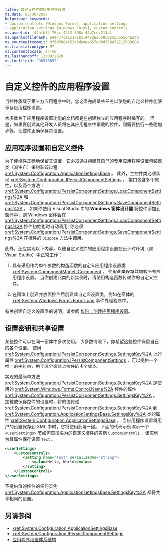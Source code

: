 ```yaml
---
title: 自定义控件的应用程序设置
ms.date: 03/30/2017
helpviewer_keywords:
- custom controls [Windows Forms], application settings
- application settings [Windows Forms], custom controls
ms.assetid: f44afb74-76cc-44f2-890a-44b7cdc211a1
ms.openlocfilehash: a4e477ce1c171b514482623595b2c5565564a2cb
ms.sourcegitcommit: 9f6df084c53a3da0ea657ed0d708a72213683084
ms.translationtype: MT
ms.contentlocale: zh-CN
ms.lasthandoff: 12/09/2020
ms.locfileid: "96970692"
---
```

# <a name="application-settings-for-custom-controls"></a>自定义控件的应用程序设置
当控件承载于第三方应用程序中时，您必须完成某些任务以使您的自定义控件能够保存应用程序设置。

 大多数关于应用程序设置功能的文档都是在创建独立的应用程序时编写的。 但是，如果要创建其他开发人员将在其应用程序中承载的控件，则需要执行一些附加步骤，让控件正确保存其设置。

## <a name="application-settings-and-custom-controls"></a>应用程序设置和自定义控件
 为了使控件正确地保留其设置，它必须通过创建其自己的专用应用程序设置包装器类（派生自）来封装该过程 <xref:System.Configuration.ApplicationSettingsBase> 。 此外，主控件类必须实现 <xref:System.Configuration.IPersistComponentSettings> 。 接口包含多个属性，以及两个方法： <xref:System.Configuration.IPersistComponentSettings.LoadComponentSettings%2A> 和 <xref:System.Configuration.IPersistComponentSettings.SaveComponentSettings%2A> 。 如果你使用 Visual Studio 中的 **Windows 窗体设计器** 将控件添加到窗体中，则 Windows 窗体会在 <xref:System.Configuration.IPersistComponentSettings.LoadComponentSettings%2A> 控件初始化时自动调用; 你必须 <xref:System.Configuration.IPersistComponentSettings.SaveComponentSettings%2A> 在控件的 `Dispose` 方法中调用。

 此外，还应实现以下内容，以便自定义控件的应用程序设置在设计时环境（如 Visual Studio）中正常工作：

1. 具有采用作为单个参数的构造函数的自定义应用程序设置类 <xref:System.ComponentModel.IComponent> 。 使用此类保存并加载所有应用程序设置。 当你创建此类的新实例时，请使用构造函数传递你的自定义控件。

2. 在窗体上创建并放置控件后创建此自定义设置类，例如在窗体的 <xref:System.Windows.Forms.Form.Load> 事件处理程序中。

 有关创建自定义设置类的说明，请参阅 [如何：创建应用程序设置](how-to-create-application-settings.md)。

## <a name="settings-keys-and-shared-settings"></a>设置密钥和共享设置
 某些控件可以在同一窗体中多次使用。 大多数情况下，你希望这些控件保留自己的各个设置。 使用 <xref:System.Configuration.IPersistComponentSettings.SettingsKey%2A> 上的属性 <xref:System.Configuration.IPersistComponentSettings> ，可以提供一个唯一的字符串，用于区分窗体上控件的多个版本。

 实现的最简单方法 <xref:System.Configuration.IPersistComponentSettings.SettingsKey%2A> 是使用的 <xref:System.Windows.Forms.Control.Name%2A> 控件的属性 <xref:System.Configuration.IPersistComponentSettings.SettingsKey%2A> 。 加载或保存控件的设置时，将的值传递 <xref:System.Configuration.IPersistComponentSettings.SettingsKey%2A> 到 <xref:System.Configuration.ApplicationSettingsBase.SettingsKey%2A> 类的属性 <xref:System.Configuration.ApplicationSettingsBase> 。 当应用程序设置将用户的设置保存到 XML 中时，它将使用此唯一键。 下面的代码示例演示一个 `<userSettings>` 节如何查找名为的自定义控件的实例 `CustomControl1` ，该实例为其属性保存设置 `Text` 。

```xml
<userSettings>
    <CustomControl1>
        <setting name="Text" serializedAs="string">
            <value>Hello, World</value>
        </setting>
    </CustomControl1>
</userSettings>
```

 不提供值的控件的任何实例 <xref:System.Configuration.ApplicationSettingsBase.SettingsKey%2A> 都将共享相同的设置。

## <a name="see-also"></a>另请参阅

- <xref:System.Configuration.ApplicationSettingsBase>
- <xref:System.Configuration.IPersistComponentSettings>
- [应用程序设置体系结构](application-settings-architecture.md)

